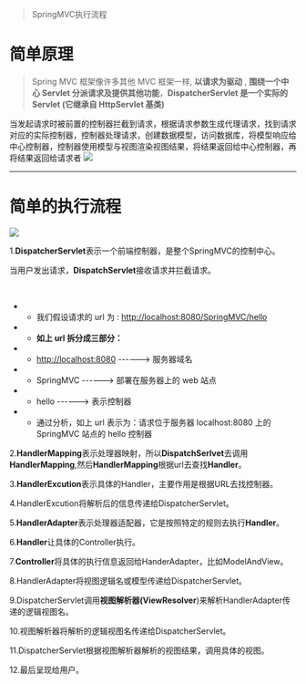 > SpringMVC执行流程



# 简单原理

> Spring MVC 框架像许多其他 MVC 框架一样, **以请求为驱动** , **围绕一个中心 Servlet 分派请求及提供其他功能**，**DispatcherServlet 是一个实际的 Servlet (它继承自 HttpServlet 基类)**

当发起请求时被前置的控制器拦截到请求，根据请求参数生成代理请求，找到请求对应的实际控制器，控制器处理请求，创建数据模型，访问数据库，将模型响应给中心控制器，控制器使用模型与视图渲染视图结果，将结果返回给中心控制器，再将结果返回给请求者
![](https://img2020.cnblogs.com/blog/2031154/202104/2031154-20210404220740151-1563231377.png)

---


# 简单的执行流程
![](https://img2020.cnblogs.com/blog/2031154/202104/2031154-20210404220824710-2074215679.png)


1.**DispatcherServlet**表示一个前端控制器，是整个SpringMVC的控制中心。

​	当用户发出请求，**DispatchServlet**接收请求并拦截请求。

​

- - 我们假设请求的 url 为 : <http://localhost:8080/SpringMVC/hello>

- - **如上 url 拆分成三部分：**

- - <http://localhost:8080> ------> 服务器域名

- - SpringMVC ------> 部署在服务器上的 web 站点

- - hello ------> 表示控制器

- - 通过分析，如上 url 表示为：请求位于服务器 localhost:8080 上的 SpringMVC 站点的 hello 控制器

2.**HandlerMapping**表示处理器映射，所以**DispatchSerlvet**去调用**HandlerMapping**,然后**HandlerMapping**根据url去查找**Handler**。

3.**HandlerExcution**表示具体的Handler，主要作用是根据URL去找控制器。

4.HandlerExcution将解析后的信息传递给DispatcherServlet。

5.**HandlerAdapter**表示处理器适配器，它是按照特定的规则去执行**Handler**。

6.**Handler**让具体的Controller执行。

7.**Controller**将具体的执行信息返回给HanderAdapter，比如ModelAndView。

8.HandlerAdapter将视图逻辑名或模型传递给DispatcherServlet。

9.DispatcherServlet调用**视图解析器(ViewResolver**)来解析HandlerAdapter传递的逻辑视图名。

10.视图解析器将解析的逻辑视图名传递给DispatcherServlet。

11.DispatcherServlet根据视图解析器解析的视图结果，调用具体的视图。

12.最后呈现给用户。